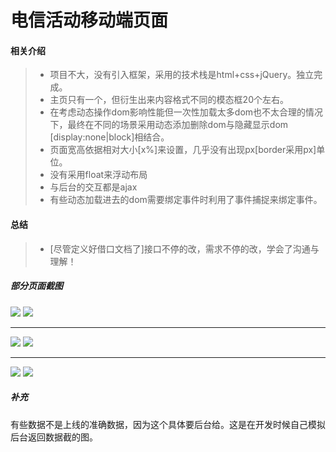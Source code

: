 # 电信活动移动端页面

#### 相关介绍 

> * 项目不大，没有引入框架，采用的技术栈是html+css+jQuery。独立完成。
> * 主页只有一个，但衍生出来内容格式不同的模态框20个左右。
> * 在考虑动态操作dom影响性能但一次性加载太多dom也不太合理的情况下，最终在不同的场景采用动态添加删除dom与隐藏显示dom [display:none|block]相结合。
> * 页面宽高依据相对大小[x%]来设置，几乎没有出现px[border采用px]单位。
> * 没有采用float来浮动布局
> * 与后台的交互都是ajax
> * 有些动态加载进去的dom需要绑定事件时利用了事件捕捉来绑定事件。  

#### 总结
> * [尽管定义好借口文档了]接口不停的改，需求不停的改，学会了沟通与理解！
##### 部分页面截图
![](./images/home.png)
![](./images/02.png)
____
![](./images/03.png)
![](./images/04.png)
_____   
![](./images/05.png)
![](./images/06.png)


##### 补充
有些数据不是上线的准确数据，因为这个具体要后台给。这是在开发时候自己模拟后台返回数据截的图。
